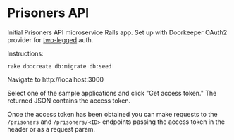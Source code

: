 # Prisoners API

Initial Prisoners API microservice Rails app. Set up with Doorkeeper OAuth2 provider for [two-legged](https://github.com/doorkeeper-gem/doorkeeper/wiki/Client-Credentials-flow) auth.

Instructions:

`rake db:create db:migrate db:seed`

Navigate to http://localhost:3000

Select one of the sample applications and click "Get access token." The returned JSON contains the access token.

Once the access token has been obtained you can make requests to the `/prisoners` and `/prisoners/<ID>` endpoints passing the access token in the header or as a request param.
